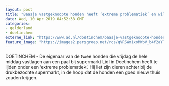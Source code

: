 ```yaml
---
layout: post
title: "Baasje vastgeknoopte honden heeft ‘extreme problematiek’ en wilde het beste voor zijn dieren"
date: Wed, 10 Apr 2019 04:52:38 GMT
categories: 
- gelderland 
- doetinchem 
externe_link: "https://www.ad.nl/doetinchem/baasje-vastgeknoopte-honden-heeft-extreme-problematiek-en-wilde-het-beste-voor-zijn-dieren~ae3ffd04/"
feature_image: "https://images2.persgroep.net/rcs/qVRSWm1xoMWpV_b4f2aYTmNp7qQ/diocontent/144917381/_fitwidth/400/?appId=21791a8992982cd8da851550a453bd7f&quality=0.7"
---
```


DOETINCHEM - De eigenaar van de twee honden die vrijdag de hele middag vastlagen aan een paal bij supermarkt Lidl in Doetinchem heeft te lijden onder een ‘extreme problematiek’. Hij liet zijn dieren achter bij de drukbezochte supermarkt, in de hoop dat de honden een goed nieuw thuis zouden krijgen.
